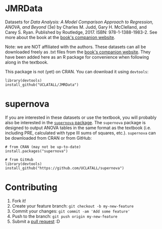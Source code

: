 # JMRData
Datasets for *Data Analysis: A Model Comparison Approach to Regression, ANOVA, and Beyond* (3e) by
Charles M. Judd, Gary H. McClelland, and Carey S. Ryan. Published by Routledge, 2017. ISBN: 978-1-1388-1983-2.
See more about the book at the [book's companion website](http://www.dataanalysisbook.com/about.html).

Note: we are NOT affiliated with the authors. These datasets can all be downloaded freely as .txt files from 
the [book's companion website](http://www.dataanalysisbook.com/datasetsInTextbook.html). They have been added
here as an R package for convenience when following along in the textbook.

This package is not (yet) on CRAN. You can download it using `devtools`:
```{r}
library(devtools)
install_github("UCLATALL/JMRData")
```

# supernova
If you are interested in these datasets or use the textbook, you will probably also be interested in the [`supernova` package](https://github.com/UCLATALL/supernova). The `supernova` package is designed to output ANOVA tables in the same format as the textbook (i.e. including PRE, calculated with type III sums of squares, etc.). `supernova` can be downloaded from CRAN or from GitHub:
```{r}
# from CRAN (may not be up-to-date)
install.packages("supernova")

# from GitHub
library(devtools)
install_github("https://github.com/UCLATALL/supernova")
```

# Contributing
1. Fork it!
2. Create your feature branch: ```git checkout -b my-new-feature```
3. Commit your changes: ```git commit -am 'Add some feature'```
4. Push to the branch: ```git push origin my-new-feature```
5. Submit a [pull request](https://github.com/UCLATALL/JMRData/pulls) :D
